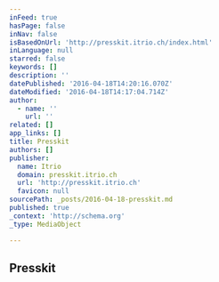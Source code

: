 ```yaml
---
inFeed: true
hasPage: false
inNav: false
isBasedOnUrl: 'http://presskit.itrio.ch/index.html'
inLanguage: null
starred: false
keywords: []
description: ''
datePublished: '2016-04-18T14:20:16.070Z'
dateModified: '2016-04-18T14:17:04.714Z'
author:
  - name: ''
    url: ''
related: []
app_links: []
title: Presskit
authors: []
publisher:
  name: Itrio
  domain: presskit.itrio.ch
  url: 'http://presskit.itrio.ch'
  favicon: null
sourcePath: _posts/2016-04-18-presskit.md
published: true
_context: 'http://schema.org'
_type: MediaObject

---
```

<article style=""><h1>Presskit</h1></article>